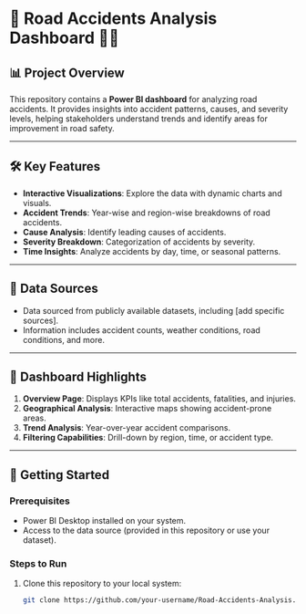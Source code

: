 # 🚦 Road Accidents Analysis Dashboard 🚗💥

## 📊 Project Overview  
This repository contains a **Power BI dashboard** for analyzing road accidents. It provides insights into accident patterns, causes, and severity levels, helping stakeholders understand trends and identify areas for improvement in road safety.

---

## 🛠️ Key Features  
- **Interactive Visualizations**: Explore the data with dynamic charts and visuals.  
- **Accident Trends**: Year-wise and region-wise breakdowns of road accidents.  
- **Cause Analysis**: Identify leading causes of accidents.  
- **Severity Breakdown**: Categorization of accidents by severity.  
- **Time Insights**: Analyze accidents by day, time, or seasonal patterns.

---

## 📂 Data Sources  
- Data sourced from publicly available datasets, including [add specific sources].  
- Information includes accident counts, weather conditions, road conditions, and more.  

---

## 🎨 Dashboard Highlights  
1. **Overview Page**: Displays KPIs like total accidents, fatalities, and injuries.  
2. **Geographical Analysis**: Interactive maps showing accident-prone areas.  
3. **Trend Analysis**: Year-over-year accident comparisons.  
4. **Filtering Capabilities**: Drill-down by region, time, or accident type.

---

## 🚀 Getting Started  

### Prerequisites  
- Power BI Desktop installed on your system.  
- Access to the data source (provided in this repository or use your dataset).

### Steps to Run  
1. Clone this repository to your local system:  
   ```bash
   git clone https://github.com/your-username/Road-Accidents-Analysis.git

